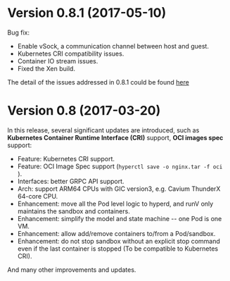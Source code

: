 # Version 0.8.1 (2017-05-10)

Bug fix:

- Enable vSock, a communication channel between host and guest.
- Kubernetes CRI compatibility issues.
- Container IO stream issues.
- Fixed the Xen build.

The detail of the issues addressed in 0.8.1 could be found [here][milestone-0.8.1]

# Version 0.8 (2017-03-20)

In this release, several significant updates are introduced, such as **Kubernetes Container Runtime Interface (CRI)** support, **OCI images spec** support:

- Feature: Kubernetes CRI support.
- Feature: OCI Image Spec support (`hyperctl save -o nginx.tar -f oci `).
- Interfaces: better GRPC API support.
- Arch: support ARM64 CPUs with GIC version3, e.g. Cavium ThunderX 64-core CPU.
- Enhancement: move all the Pod level logic to hyperd, and runV only maintains the sandbox and containers.
- Enhancement: simplify the model and state machine -- one Pod is one VM.
- Enhancement: allow add/remove containers to/from a Pod/sandbox.
- Enhancement: do not stop sandbox without an explicit stop command even if the last container is stopped (To be compatible to Kubernetes CRI).

And many other improvements and updates.

[milestone-0.8.1]:https://github.com/hyperhq/hyperd/milestone/4?closed=1
